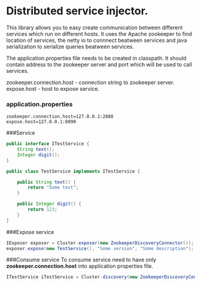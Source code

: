 # Distributed service injector.

This library allows you to easy create communication between different services which run on different hosts. It uses the Apache zookeeper to find location of services, the netty io to connnect beatween services and java serialization to serialize queries beatween services.

The application.properties file needs to be created in classpath. It should contain address to the zookeeper server and port which will be used to call  services.

zookeeper.connection.host - connection string to zookeeper server.<br/>
expose.host - host to expose service.

### application.properties
```properties
zookeeper.connection.host=127.0.0.1:2888
expose.host=127.0.0.1:8090
```

###Service
```java
public interface ITestService {
    String text();
    Integer digit();
}

public class TestService implements ITestService {

    public String text() {
        return "Some text";
    }

    public Integer digit() {
        return 123;
    }
}
```

###Expose service
```java
IExposer exposer = Cluster.exposer(new ZookeeperDiscoveryConnector());
exposer.expose(new TestService(), "Some version", "Some description");
```

###Consume service
To consume service need to have only <b>zookeeper.connection.host</b> into application properties file.

```java
ITestService iTestService = Cluster.discovery(new ZookeeperDiscoveryConnector()).lookup(ITestService.class);
```